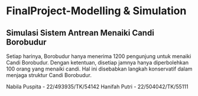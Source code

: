 # FinalProject-Modelling & Simulation

## Simulasi Sistem Antrean Menaiki Candi Borobudur

Setiap harinya, Borobudur hanya menerima 1200 pengunjung untuk menaiki Candi Borobudur. Dengan ketentuan, disetiap jamnya hanya diperbolehkan 100 orang yang menaiki candi. Hal ini disebabkan langkah konservatif dalam menjaga struktur Candi Borobudur. 

Nabila Puspita - 22/493935/TK/54142
Hanifah Putri - 22/504042/TK/55111

